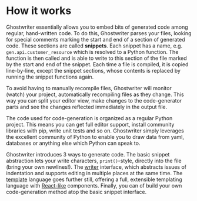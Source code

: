 # How it works
Ghostwriter essentially allows you to embed bits of generated code among regular, hand-written code. To do this,
Ghostwriter parses your files, looking for special comments marking the start and end of a section of generated code. These sections are called **snippets**. Each snippet has a name, e.g. `gen.api.customer_resource` which is resolved to a Python function.
The function is then called and is able to write to this section of the file marked by the start and end of the snippet.
Each time a file is compiled, it is copied line-by-line, except the snippet sections, whose contents is replaced by running the snippet functions again.

To avoid having to manually recompile files, Ghostwriter will monitor (watch) your project, automatically recompiling files as they change. This way you can split your editor view, make changes to the code-generator parts and see the changes reflected immediately in the output file.

The code used for code-generation is organized as a regular Python project. This means you can get full editor support, install community libraries with pip, write unit tests and so on. Ghostwriter simply leverages the excellent community of Python to enable you to draw data from yaml, databases or anything else which Python can speak to.

Ghostwriter introduces 3 ways to generate code. The basic snippet abstraction lets your write characters, `print()`-style, directly into the file (bring your own newlines!). The [writer](writer.md) interface, which abstracts issues of indentation and supports editing in multiple places at the same time. The [template](template_dsl.md) language goes further still, offering a full, extensible templating language with [React-like](https://reactjs.org) components.
Finally, you can of build your own code-generation method atop the basic snippet interface.

